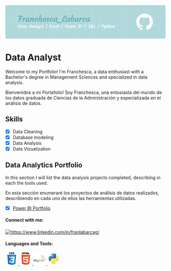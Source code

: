 ![image](https://github.com/Fraan-Lab/Fraan-Lab/blob/main/Profile/github-header-Fraan-Lab.png)

# Data Analyst

<!--

**Fraan-Lab/Fraan-Lab** is a ✨ _special_ ✨ repository because its `README.md` (this file) appears on your GitHub profile. -->

<p> Welcome to my Portfolio! I'm Franchesca, a data enthusiast with a Bachelor's degree in Management Sciences and specialized in data analysis. </p>

<p> Bienvenidos a mi Portafolio! Soy Franchesca, una entusiasta del mundo de los datos graduada de Ciencias de la Administración y especializada en el análisis de datos. </p>

## Skills
  - [x] Data Cleaning
  - [x] Database modeling 
  - [x] Data Analysis
  - [x] Data Vizualization

## Data Analytics Portfolio

<p> In this section I will list the data analysis projects completed, describing in each the tools used. </p>

<p> En esta sección enumeraré los proyectos de análisis de datos realizados, describiendo en cada uno de ellos las herramientas utilizadas. </p>

  - [x] [Power BI Portfolio](https://github.com/Fraan-Lab/Power-BI-Portfolio)

<h4 align="left">Connect with me:</h4>
<p align="left">
<a href="https://linkedin.com/in/https://www.linkedin.com/in/franlabarcag/" target="blank"><img align="center" src="https://raw.githubusercontent.com/rahuldkjain/github-profile-readme-generator/master/src/images/icons/Social/linked-in-alt.svg" alt="https://www.linkedin.com/in/franlabarcag/" height="30" width="40" /></a>
</p>

<h4 align="left">Languages and Tools:</h4>
<p align="left"> <a href="https://www.w3schools.com/css/" target="_blank" rel="noreferrer"> <img src="https://raw.githubusercontent.com/devicons/devicon/master/icons/css3/css3-original-wordmark.svg" alt="css3" width="40" height="40"/> </a> <a href="https://www.w3.org/html/" target="_blank" rel="noreferrer"> <img src="https://raw.githubusercontent.com/devicons/devicon/master/icons/html5/html5-original-wordmark.svg" alt="html5" width="40" height="40"/> </a> <a href="https://www.mysql.com/" target="_blank" rel="noreferrer"> <img src="https://raw.githubusercontent.com/devicons/devicon/master/icons/mysql/mysql-original-wordmark.svg" alt="mysql" width="40" height="40"/> </a> <a href="https://www.python.org" target="_blank" rel="noreferrer"> <img src="https://raw.githubusercontent.com/devicons/devicon/master/icons/python/python-original.svg" alt="python" width="40" height="40"/> </a> </p>

